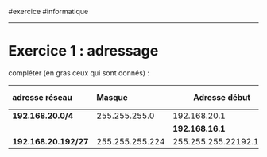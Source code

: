#exercice #informatique 

----

# Exercice 1 : adressage

compléter (en gras ceux qui sont donnés) :

| **adresse réseau** | **Masque** | **Adresse début** | **Adresse de fin** | **Adresse de diffusion** |
|:----|:----| ----------------- | ------------------ | ------------------------ |
| **192.168.20.0/4** |255.255.255.0|192.168.20.1|192.168.20.254|192.168.20.255|
|  |  |**192.168.16.1**|  |  |
|**192.168.20.192/27**|255.255.255.224|255.255.255.22192.168.|255.255.255.254|255.255.255.255|

